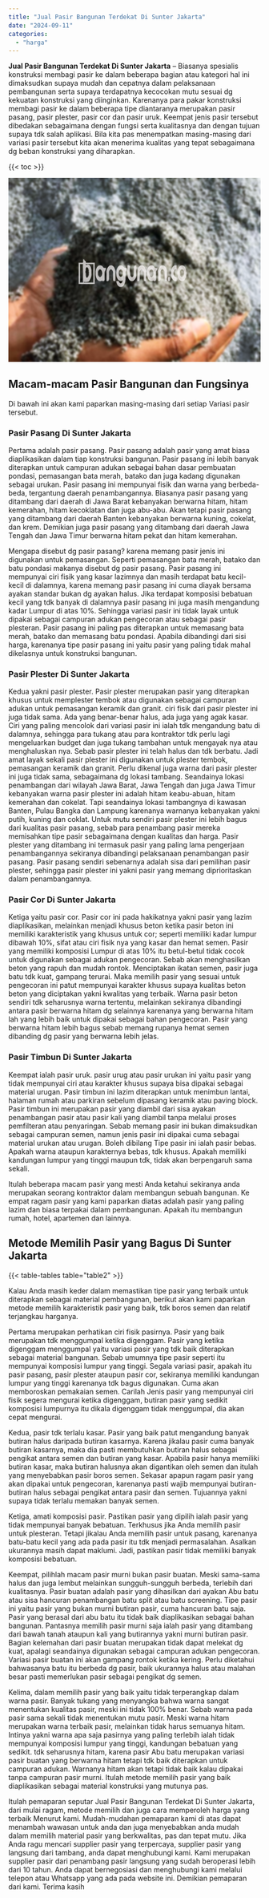 ```yaml
---
title: "Jual Pasir Bangunan Terdekat Di Sunter Jakarta"
date: "2024-09-11"
categories: 
  - "harga"
---
```


**Jual Pasir Bangunan Terdekat Di Sunter Jakarta** – Biasanya spesialis konstruksi membagi pasir ke dalam beberapa bagian atau kategori hal ini dimaksudkan supaya mudah dan cepatnya dalam pelaksanaan pembangunan serta supaya terdapatnya kecocokan mutu sesuai dg kekuatan konstruksi yang diinginkan. Karenanya para pakar konstruksi membagi pasir ke dalam beberapa tipe diantaranya merupakan pasir pasang, pasir plester, pasir cor dan pasir uruk. Keempat jenis pasir tersebut dibedakan sebagaimana dengan fungsi serta kualitasnya dan dengan tujuan supaya tdk salah aplikasi. Bila kita pas menempatkan masing-masing dari variasi pasir tersebut kita akan menerima kualitas yang tepat sebagaimana dg beban konstruksi yang diharapkan.

{{< toc >}}

![Jual Pasir Bangunan Terdekat Di Sunter Jakarta](/images/jual-pasir-bangunan-74.png)

## Macam-macam Pasir Bangunan dan Fungsinya

Di bawah ini akan kami paparkan masing-masing dari setiap Variasi pasir tersebut.

### Pasir Pasang Di Sunter Jakarta

Pertama adalah pasir pasang. Pasir pasang adalah pasir yang amat biasa diaplikasikan dalam tiap konstruksi bangunan. Pasir pasang ini lebih banyak diterapkan untuk campuran adukan sebagai bahan dasar pembuatan pondasi, pemasangan bata merah, batako dan juga kadang digunakan sebagai urukan. Pasir pasang ini mempunyai fisik dan warna yang berbeda-beda, tergantung daerah penambangannya. Biasanya pasir pasang yang ditambang dari daerah di Jawa Barat kebanyakan berwarna hitam, hitam kemerahan, hitam kecoklatan dan juga abu-abu. Akan tetapi pasir pasang yang ditambang dari daerah Banten kebanyakan berwarna kuning, cokelat, dan krem. Demikian juga pasir pasang yang ditambang dari daerah Jawa Tengah dan Jawa Timur berwarna hitam pekat dan hitam kemerahan.

Mengapa disebut dg pasir pasang? karena memang pasir jenis ini digunakan untuk pemasangan. Seperti pemasangan bata merah, batako dan batu pondasi makanya disebut dg pasir pasang. Pasir pasang ini mempunyai ciri fisik yang kasar lazimnya dan masih terdapat batu kecil-kecil di dalamnya, karena memang pasir pasang ini cuma diayak bersama ayakan standar bukan dg ayakan halus. Jika terdapat komposisi bebatuan kecil yang tdk banyak di dalamnya pasir pasang ini juga masih mengandung kadar Lumpur di atas 10%. Sehingga variasi pasir ini tidak layak untuk dipakai sebagai campuran adukan pengecoran atau sebagai pasir plesteran. Pasir pasang ini paling pas diterapkan untuk memasang bata merah, batako dan memasang batu pondasi. Apabila dibandingi dari sisi harga, karenanya tipe pasir pasang ini yaitu pasir yang paling tidak mahal dikelasnya untuk konstruksi bangunan.

### Pasir Plester Di Sunter Jakarta

Kedua yakni pasir plester. Pasir plester merupakan pasir yang diterapkan khusus untuk memplester tembok atau digunakan sebagai campuran adukan untuk pemasangan keramik dan granit. ciri fisik dari pasir plester ini juga tidak sama. Ada yang benar-benar halus, ada juga yang agak kasar. Ciri yang paling mencolok dari variasi pasir ini ialah tdk mengandung batu di dalamnya, sehingga para tukang atau para kontraktor tdk perlu lagi mengeluarkan budget dan juga tukang tambahan untuk mengayak nya atau menghaluskan nya. Sebab pasir plester ini telah halus dan tdk berbatu. Jadi amat layak sekali pasir plester ini digunakan untuk plester tembok, pemasangan keramik dan granit. Perlu dikenal juga warna dari pasir plester ini juga tidak sama, sebagaimana dg lokasi tambang. Seandainya lokasi penambangan dari wilayah Jawa Barat, Jawa Tengah dan juga Jawa Timur kebanyakan warna pasir plester ini adalah hitam keabu-abuan, hitam kemerahan dan cokelat. Tapi seandainya lokasi tambangnya di kawasan Banten, Pulau Bangka dan Lampung karenanya warnanya kebanyakan yakni putih, kuning dan coklat. Untuk mutu sendiri pasir plester ini lebih bagus dari kualitas pasir pasang, sebab para penambang pasir mereka memisahkan tipe pasir sebagaimana dengan kualitas dan harga. Pasir plester yang ditambang ini termasuk pasir yang paling lama pengerjaan penambangannya sekiranya dibandingi pelaksanaan penambangan pasir pasang. Pasir pasang sendiri sebenarnya adalah sisa dari pemilihan pasir plester, sehingga pasir plester ini yakni pasir yang memang diprioritaskan dalam penambangannya.

### Pasir Cor Di Sunter Jakarta

Ketiga yaitu pasir cor. Pasir cor ini pada hakikatnya yakni pasir yang lazim diaplikasikan, melainkan menjadi khusus beton ketika pasir beton ini memiliki karakteristik yang khusus untuk cor; seperti memiliki kadar lumpur dibawah 10%, sifat atau ciri fisik nya yang kasar dan hemat semen. Pasir yang memiliki komposisi Lumpur di atas 10% itu betul-betul tidak cocok untuk digunakan sebagai adukan pengecoran. Sebab akan menghasilkan beton yang rapuh dan mudah rontok. Menciptakan ikatan semen, pasir juga batu tdk kuat, gampang terurai. Maka memilih pasir yang sesuai untuk pengecoran ini patut mempunyai karakter khusus supaya kualitas beton beton yang diciptakan yakni kwalitas yang terbaik. Warna pasir beton sendiri tdk seharusnya warna tertentu, melainkan sekiranya dibandingi antara pasir berwarna hitam dg selainnya karenanya yang berwarna hitam lah yang lebih baik untuk dipakai sebagai bahan pengecoran. Pasir yang berwarna hitam lebih bagus sebab memang rupanya hemat semen dibanding dg pasir yang berwarna lebih jelas.

### Pasir Timbun Di Sunter Jakarta

Keempat ialah pasir uruk. pasir urug atau pasir urukan ini yaitu pasir yang tidak mempunyai ciri atau karakter khusus supaya bisa dipakai sebagai material urugan. Pasir timbun ini lazim diterapkan untuk menimbun lantai, halaman rumah atau parkiran sebelum dipasang keramik atau paving block. Pasir timbun ini merupakan pasir yang diambil dari sisa ayakan penambangan pasir atau pasir kali yang diambil tanpa melalui proses pemfilteran atau penyaringan. Sebab memang pasir ini bukan dimaksudkan sebagai campuran semen, namun jenis pasir ini dipakai cuma sebagai material urukan atau urugan. Boleh dibilang Tipe pasir ini ialah pasir bebas. Apakah warna ataupun karakternya bebas, tdk khusus. Apakah memiliki kandungan lumpur yang tinggi maupun tdk, tidak akan berpengaruh sama sekali.

Itulah beberapa macam pasir yang mesti Anda ketahui sekiranya anda merupakan seorang kontraktor dalam membangun sebuah bangunan. Ke empat ragam pasir yang kami paparkan diatas adalah pasir yang paling lazim dan biasa terpakai dalam pembangunan. Apakah itu membangun rumah, hotel, apartemen dan lainnya.

## Metode Memilih Pasir yang Bagus Di Sunter Jakarta

{{< table-tables table="table2" >}}

Kalau Anda masih keder dalam memastikan tipe pasir yang terbaik untuk diterapkan sebagai material pembangunan, berikut akan kami paparkan metode memilih karakteristik pasir yang baik, tdk boros semen dan relatif terjangkau harganya.

Pertama merupakan perhatikan ciri fisik pasirnya. Pasir yang baik merupakan tdk menggumpal ketika digenggam. Pasir yang ketika digenggam menggumpal yaitu variasi pasir yang tdk baik diterapkan sebagai material bangunan. Sebab umumnya tipe pasir seperti itu mempunyai komposisi lumpur yang tinggi. Segala variasi pasir, apakah itu pasir pasang, pasir plester ataupun pasir cor, sekiranya memiliki kandungan lumpur yang tinggi karenanya tdk bagus digunakan. Cuma akan memboroskan pemakaian semen. Carilah Jenis pasir yang mempunyai ciri fisik segera mengurai ketika digenggam, butiran pasir yang sedikit komposisi lumpurnya itu dikala digenggam tidak menggumpal, dia akan cepat mengurai.

Kedua, pasir tdk terlalu kasar. Pasir yang baik patut mengandung banyak butiran halus daripada butiran kasarnya. Karena jikalau pasir cuma banyak butiran kasarnya, maka dia pasti membutuhkan butiran halus sebagai pengikat antara semen dan butiran yang kasar. Apabila pasir hanya memiliki butiran kasar, maka butiran halusnya akan digantikan oleh semen dan itulah yang menyebabkan pasir boros semen. Sekasar apapun ragam pasir yang akan dipakai untuk pengecoran, karenanya pasti wajib mempunyai butiran-butiran halus sebagai pengikat antara pasir dan semen. Tujuannya yakni supaya tidak terlalu memakan banyak semen.

Ketiga, amati komposisi pasir. Pastikan pasir yang dipilih ialah pasir yang tidak mempunyai banyak bebatuan. Terkhusus jika Anda memilih pasir untuk plesteran. Tetapi jikalau Anda memilih pasir untuk pasang, karenanya batu-batu kecil yang ada pada pasir itu tdk menjadi permasalahan. Asalkan ukurannya masih dapat maklumi. Jadi, pastikan pasir tidak memiliki banyak komposisi bebatuan.

Keempat, pilihlah macam pasir murni bukan pasir buatan. Meski sama-sama halus dan juga lembut melainkan sungguh-sungguh berbeda, terlebih dari kualitasnya. Pasir buatan adalah pasir yang dihasilkan dari ayakan Abu batu atau sisa hancuran penambangan batu split atau batu screening. Tipe pasir ini yaitu pasir yang bukan murni butiran pasir, cuma hancuran batu saja. Pasir yang berasal dari abu batu itu tidak baik diaplikasikan sebagai bahan bangunan. Pantasnya memilih pasir murni saja ialah pasir yang ditambang dari bawah tanah ataupun kali yang butirannya yakni murni butiran pasir. Bagian kelemahan dari pasir buatan merupakan tidak dapat melekat dg kuat, apalagi seandainya digunakan sebagai campuran adukan pengecoran. Variasi pasir buatan ini akan gampang rontok ketika kering. Perlu diketahui bahwasanya batu itu berbeda dg pasir, baik ukurannya halus atau malahan besar pasti memerlukan pasir sebagai pengikat dg semen.

Kelima, dalam memilih pasir yang baik yaitu tidak terperangkap dalam warna pasir. Banyak tukang yang menyangka bahwa warna sangat menentukan kualitas pasir, meski ini tidak 100% benar. Sebab warna pada pasir sama sekali tidak menentukan mutu pasir. Meski warna hitam merupakan warna terbaik pasir, melainkan tidak harus semuanya hitam. Intinya yakni warna apa saja pasirnya yang paling terlebih ialah tidak mempunyai komposisi lumpur yang tinggi, kandungan bebatuan yang sedikit. tdk seharusnya hitam, karena pasir Abu batu merupakan variasi pasir buatan yang berwarna hitam tetapi tdk baik diterapkan untuk campuran adukan. Warnanya hitam akan tetapi tidak baik kalau dipakai tanpa campuran pasir murni. Itulah metode memilih pasir yang baik diaplikasikan sebagai material konstruksi yang mutunya pas.

Itulah pemaparan seputar Jual Pasir Bangunan Terdekat Di Sunter Jakarta, dari mulai ragam, metode memilih dan juga cara memperoleh harga yang terbaik Menurut kami. Mudah-mudahan pemaparan kami di atas dapat menambah wawasan untuk anda dan juga menyebabkan anda mudah dalam memilih material pasir yang berkwalitas, pas dan tepat mutu. Jika Anda ragu mencari supplier pasir yang terpercaya, supplier pasir yang langsung dari tambang, anda dapat menghubungi kami. Kami merupakan supplier pasir dari penambang pasir langsung yang sudah beroperasi lebih dari 10 tahun. Anda dapat bernegosiasi dan menghubungi kami melalui telepon atau Whatsapp yang ada pada website ini. Demikian pemaparan dari kami. Terima kasih
